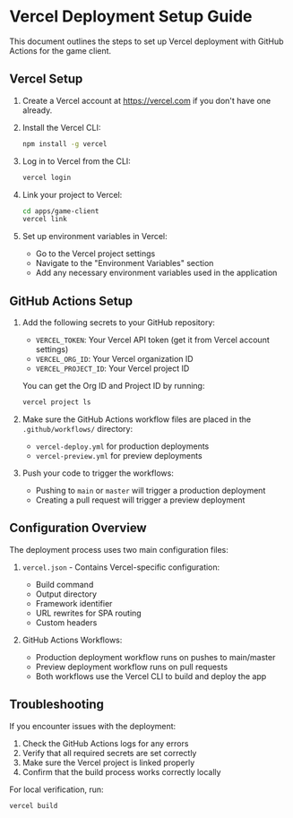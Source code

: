 # Vercel Deployment Setup Guide

This document outlines the steps to set up Vercel deployment with GitHub Actions for the game client.

## Vercel Setup

1. Create a Vercel account at https://vercel.com if you don't have one already.

2. Install the Vercel CLI:
   ```bash
   npm install -g vercel
   ```

3. Log in to Vercel from the CLI:
   ```bash
   vercel login
   ```

4. Link your project to Vercel:
   ```bash
   cd apps/game-client
   vercel link
   ```

5. Set up environment variables in Vercel:
   - Go to the Vercel project settings
   - Navigate to the "Environment Variables" section
   - Add any necessary environment variables used in the application

## GitHub Actions Setup

1. Add the following secrets to your GitHub repository:
   - `VERCEL_TOKEN`: Your Vercel API token (get it from Vercel account settings)
   - `VERCEL_ORG_ID`: Your Vercel organization ID
   - `VERCEL_PROJECT_ID`: Your Vercel project ID

   You can get the Org ID and Project ID by running:
   ```bash
   vercel project ls
   ```

2. Make sure the GitHub Actions workflow files are placed in the `.github/workflows/` directory:
   - `vercel-deploy.yml` for production deployments
   - `vercel-preview.yml` for preview deployments

3. Push your code to trigger the workflows:
   - Pushing to `main` or `master` will trigger a production deployment
   - Creating a pull request will trigger a preview deployment

## Configuration Overview

The deployment process uses two main configuration files:

1. `vercel.json` - Contains Vercel-specific configuration:
   - Build command
   - Output directory
   - Framework identifier
   - URL rewrites for SPA routing
   - Custom headers

2. GitHub Actions Workflows:
   - Production deployment workflow runs on pushes to main/master
   - Preview deployment workflow runs on pull requests
   - Both workflows use the Vercel CLI to build and deploy the app

## Troubleshooting

If you encounter issues with the deployment:

1. Check the GitHub Actions logs for any errors
2. Verify that all required secrets are set correctly
3. Make sure the Vercel project is linked properly
4. Confirm that the build process works correctly locally

For local verification, run:
```bash
vercel build
``` 
